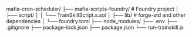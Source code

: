 mafia-cron-scheduler/
├── mafia-scripts-foundry/      # Foundry project
│   ├── script/
│   │   └── TrainSkillScript.s.sol
│   ├── lib/                   # forge-std and other dependencies
│   └── foundry.toml
├── node_modules/
├── .env
├── .gitignore
├── package-lock.json
├── package.json
└── run-trainskill.js